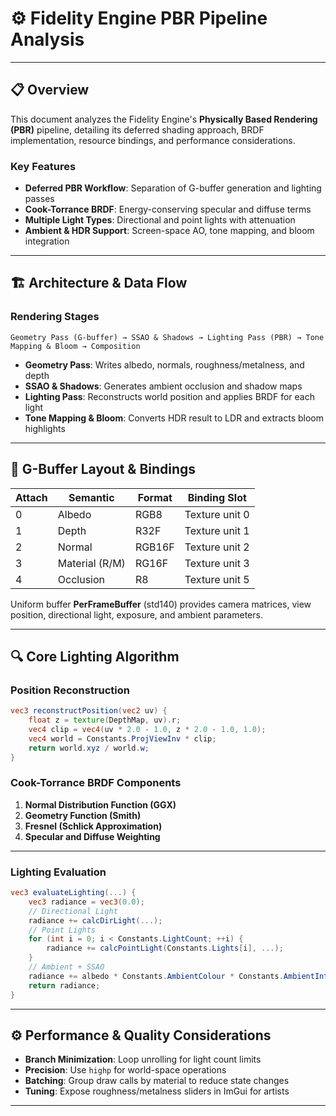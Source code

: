 # ⚙️ Fidelity Engine PBR Pipeline Analysis

---

## 📋 Overview

This document analyzes the Fidelity Engine's **Physically Based Rendering (PBR)** pipeline, detailing its deferred shading approach, BRDF implementation, resource bindings, and performance considerations.

### Key Features

- **Deferred PBR Workflow**: Separation of G-buffer generation and lighting passes
- **Cook-Torrance BRDF**: Energy-conserving specular and diffuse terms
- **Multiple Light Types**: Directional and point lights with attenuation
- **Ambient & HDR Support**: Screen-space AO, tone mapping, and bloom integration

---

## 🏗️ Architecture & Data Flow

### Rendering Stages
```
Geometry Pass (G-buffer) → SSAO & Shadows → Lighting Pass (PBR) → Tone Mapping & Bloom → Composition
```  
- **Geometry Pass**: Writes albedo, normals, roughness/metalness, and depth
- **SSAO & Shadows**: Generates ambient occlusion and shadow maps
- **Lighting Pass**: Reconstructs world position and applies BRDF for each light
- **Tone Mapping & Bloom**: Converts HDR result to LDR and extracts bloom highlights

---

## 🔧 G-Buffer Layout & Bindings

| Attach | Semantic        | Format   | Binding Slot |
|--------|-----------------|----------|--------------|
| 0      | Albedo          | RGB8     | Texture unit 0 |
| 1      | Depth           | R32F     | Texture unit 1 |
| 2      | Normal          | RGB16F   | Texture unit 2 |
| 3      | Material (R/M)  | RG16F    | Texture unit 3 |
| 4      | Occlusion       | R8       | Texture unit 5 |

Uniform buffer **PerFrameBuffer** (std140) provides camera matrices, view position, directional light, exposure, and ambient parameters.

---

## 🔍 Core Lighting Algorithm

### Position Reconstruction
```glsl
vec3 reconstructPosition(vec2 uv) {
    float z = texture(DepthMap, uv).r;
    vec4 clip = vec4(uv * 2.0 - 1.0, z * 2.0 - 1.0, 1.0);
    vec4 world = Constants.ProjViewInv * clip;
    return world.xyz / world.w;
}
```

### Cook-Torrance BRDF Components

1. **Normal Distribution Function (GGX)**
2. **Geometry Function (Smith)**
3. **Fresnel (Schlick Approximation)**
4. **Specular and Diffuse Weighting**

---

### Lighting Evaluation
```glsl
vec3 evaluateLighting(...) {
    vec3 radiance = vec3(0.0);
    // Directional Light
    radiance += calcDirLight(...);
    // Point Lights
    for (int i = 0; i < Constants.LightCount; ++i) {
        radiance += calcPointLight(Constants.Lights[i], ...);
    }
    // Ambient + SSAO
    radiance += albedo * Constants.AmbientColour * Constants.AmbientIntensity * occlusion;
    return radiance;
}
```

---

## ⚙️ Performance & Quality Considerations

- **Branch Minimization**: Loop unrolling for light count limits
- **Precision**: Use `highp` for world-space operations
- **Batching**: Group draw calls by material to reduce state changes
- **Tuning**: Expose roughness/metalness sliders in ImGui for artists

---